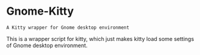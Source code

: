 # Gnome-Kitty

`A Kitty wrapper for Gnome desktop environment`

This is a wrapper script for kitty, which just makes kitty load some settings of Gnome desktop environment.
